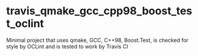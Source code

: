 # travis_qmake_gcc_cpp98_boost_test_oclint
Minimal project that uses qmake, GCC, C++98, Boost.Test, is checked for style by OCLint and is tested to work by Travis CI
